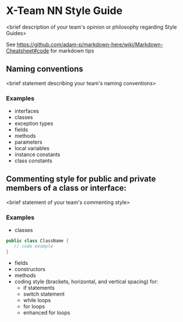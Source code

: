 # X-Team NN Style Guide

<brief description of your team's opinion or philosophy regarding Style Guides>

See https://github.com/adam-p/markdown-here/wiki/Markdown-Cheatsheet#code for markdown tips

## Naming conventions

<brief statement describing your team's naming conventions>

### Examples
* interfaces
* classes
* exception types
* fields
* methods
* parameters
* local variables
* instance constants
* class constants

## Commenting style for public and private members of a class or interface:

<brief statement of your team's commenting style>

### Examples

* classes

```java
public class ClassName {
   // code example
}
```

* fields
* constructors
* methods
* coding style (brackets, horizontal, and vertical spacing) for:
  * if statements
  * switch statement
  * while loops
  * for loops
  * enhanced for loops
